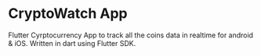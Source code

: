 # CryptoWatch App
Flutter Cyrptocurrency App to track all the coins data in realtime for android & iOS. Written in 
dart using Flutter SDK. 

